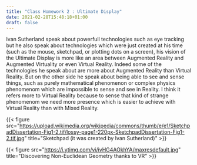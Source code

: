 ```yaml
---
title: "Class Homework 2 : Ultimate Display"
date: 2021-02-28T15:48:18+01:00
draft: false
---
```


Ivan Sutherland speak about powerfull technologies such as eye tracking but he also speak about technologies which were just created at his time (such as the mouse, sketchpad, or plotting dots on a screen), his vision of the Ultimate Display is more like an area between Augmented Reality and Augmented Virtuality or even Virtual Reality. Indeed some of the technologies he speak about are more about Augmented Reality than Virtual Reality. But on the other side he speak about being able to see and sense things, such as purely mathematical phenomenon or complex physics phenomenom which are impossible to sense and see in Reality. I think it refers more to Virtual Reality because to sense that kind of strange phenomenom we need more presence which is easier to achieve with Virtual Reality than with Mixed Reality.

{{< figure src="https://upload.wikimedia.org/wikipedia/commons/thumb/e/e1/SketchpadDissertation-Fig1-2.tif/lossy-page1-220px-SketchpadDissertation-Fig1-2.tif.jpg" title="Sketchpad (it was created by Ivan Sutherland)" >}}

{{< figure src="https://i.ytimg.com/vi/ivHG4AOkhYA/maxresdefault.jpg" title="Discovering Non-Euclidean Geometry thanks to VR" >}}